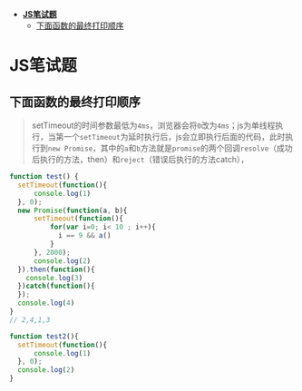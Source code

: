 <!-- TOC -->

- [**JS笔试题**](#js%e7%ac%94%e8%af%95%e9%a2%98)
  - [下面函数的最终打印顺序](#%e4%b8%8b%e9%9d%a2%e5%87%bd%e6%95%b0%e7%9a%84%e6%9c%80%e7%bb%88%e6%89%93%e5%8d%b0%e9%a1%ba%e5%ba%8f)

<!-- /TOC -->

# **JS笔试题**
## 下面函数的最终打印顺序
>setTimeout的时间参数最低为`4ms`，浏览器会将`0`改为`4ms`；js为单线程执行，当第一个`setTimeout`为延时执行后，js会立即执行后面的代码，此时执行到`new Promise`，其中的`a`和`b`方法就是`promise`的两个回调`resolve`（成功后执行的方法，then）和`reject`（错误后执行的方法catch），
```js
function test() {
  setTimeout(function(){
      console.log(1)
  }, 0);
  new Promise(function(a, b){
      setTimeout(function(){
          for(var i=0; i< 10 ; i++){
            i == 9 && a()
          }
      }, 2000);
      console.log(2)
  }).then(function(){
    console.log(3)
  })catch(function(){
  });
  console.log(4)
}
// 2,4,1,3

function test2(){
  setTimeout(function(){
      console.log(1)
  }, 0);
  console.log(2)
}
```